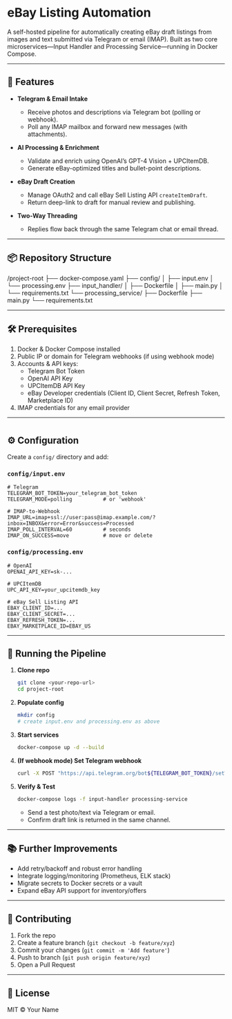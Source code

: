 # eBay Listing Automation

A self-hosted pipeline for automatically creating eBay draft listings from images and text submitted via Telegram or email (IMAP). Built as two core microservices—Input Handler and Processing Service—running in Docker Compose.

---

## 🚀 Features

- **Telegram & Email Intake**  
  - Receive photos and descriptions via Telegram bot (polling or webhook).  
  - Poll any IMAP mailbox and forward new messages (with attachments).  

- **AI Processing & Enrichment**  
  - Validate and enrich using OpenAI’s GPT-4 Vision + UPCItemDB.  
  - Generate eBay-optimized titles and bullet-point descriptions.  

- **eBay Draft Creation**  
  - Manage OAuth2 and call eBay Sell Listing API `createItemDraft`.  
  - Return deep-link to draft for manual review and publishing.  

- **Two-Way Threading**  
  - Replies flow back through the same Telegram chat or email thread.

---

## 📦 Repository Structure

/project-root
├── docker-compose.yaml
├── config/
│   ├── input.env
│   └── processing.env
├── input\_handler/
│   ├── Dockerfile
│   ├── main.py
│   └── requirements.txt
└── processing\_service/
├── Dockerfile
├── main.py
└── requirements.txt

---

## 🛠️ Prerequisites

1. Docker & Docker Compose installed  
2. Public IP or domain for Telegram webhooks (if using webhook mode)  
3. Accounts & API keys:  
   - Telegram Bot Token  
   - OpenAI API Key  
   - UPCItemDB API Key  
   - eBay Developer credentials (Client ID, Client Secret, Refresh Token, Marketplace ID)  
4. IMAP credentials for any email provider  

---

#
##  ⚙️ Configuration

Create a `config/` directory and add:

### `config/input.env`
```dotenv
# Telegram
TELEGRAM_BOT_TOKEN=your_telegram_bot_token
TELEGRAM_MODE=polling          # or 'webhook'

# IMAP-to-Webhook
IMAP_URL=imap+ssl://user:pass@imap.example.com/?inbox=INBOX&error=Error&success=Processed
IMAP_POLL_INTERVAL=60          # seconds
IMAP_ON_SUCCESS=move           # move or delete
````

### `config/processing.env`

```dotenv
# OpenAI
OPENAI_API_KEY=sk-...

# UPCItemDB
UPC_API_KEY=your_upcitemdb_key

# eBay Sell Listing API
EBAY_CLIENT_ID=...
EBAY_CLIENT_SECRET=...
EBAY_REFRESH_TOKEN=...
EBAY_MARKETPLACE_ID=EBAY_US
```

---

## 🐳 Running the Pipeline

1. **Clone repo**

   ```bash
   git clone <your-repo-url>
   cd project-root
   ```

2. **Populate config**

   ```bash
   mkdir config
   # create input.env and processing.env as above
   ```

3. **Start services**

   ```bash
   docker-compose up -d --build
   ```

4. **(If webhook mode) Set Telegram webhook**

   ```bash
   curl -X POST "https://api.telegram.org/bot${TELEGRAM_BOT_TOKEN}/setWebhook?url=https://your.domain/webhook/telegram"
   ```

5. **Verify & Test**

   ```bash
   docker-compose logs -f input-handler processing-service
   ```

   * Send a test photo/text via Telegram or email.
   * Confirm draft link is returned in the same channel.

---

## 📚 Further Improvements

* Add retry/backoff and robust error handling
* Integrate logging/monitoring (Prometheus, ELK stack)
* Migrate secrets to Docker secrets or a vault
* Expand eBay API support for inventory/offers

---

## 🤝 Contributing

1. Fork the repo
2. Create a feature branch (`git checkout -b feature/xyz`)
3. Commit your changes (`git commit -m 'Add feature'`)
4. Push to branch (`git push origin feature/xyz`)
5. Open a Pull Request

---

## 📄 License

MIT © Your Name

```
```
